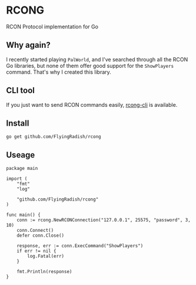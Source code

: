 # RCONG

RCON Protocol implementation for Go

## Why again?

I recently started playing `PalWorld`, and I've searched through all the RCON Go libraries, but none of them offer good support for the `ShowPlayers` command. That's why I created this library.

## CLI tool
If you just want to send RCON commands easily, [rcong-cli](https://github.com/FlyingRadish/rcong-cli) is available.

## Install
```
go get github.com/FlyingRadish/rcong
```

## Useage
```
package main

import (
	"fmt"
	"log"

	"github.com/FlyingRadish/rcong"
)

func main() {
	conn := rcong.NewRCONConnection("127.0.0.1", 25575, "password", 3, 10)
	conn.Connect()
	defer conn.Close()

	response, err := conn.ExecCommand("ShowPlayers")
	if err != nil {
		log.Fatal(err)
	}

	fmt.Println(response)	
}

```
